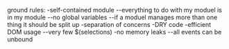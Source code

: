 ground rules:
-self-contained module
--everything to do with my moduel is in my module
--no global variables
--if a moduel manages more than one thing it should be split up
-separation of concerns
-DRY code
-efficient DOM usage
--very few $(selections)
-no memory leaks
--all events can be unbound